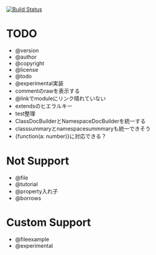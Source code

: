 [![Build Status](https://travis-ci.org/h13i32maru/jsdoc-cloudy.svg?branch=master)](https://travis-ci.org/h13i32maru/jsdoc-cloudy)

# TODO
- @version
- @author
- @copyright
- @license
- @todo
- @experimental実装
- commentのrawを表示する
- @linkでmoduleにリンク晴れていない
- extendsのヒエラルキー
- test整理
- ClassDocBuilderとNamespaceDocBuilderを統一する
- classsummaryとnamespacesummmaryも統一できそう
- {function(a: number)}に対応できる？

# Not Support
- @file
- @tutorial
- @property入れ子
- @borrows

# Custom Support
- @fileexample
- @experimental
